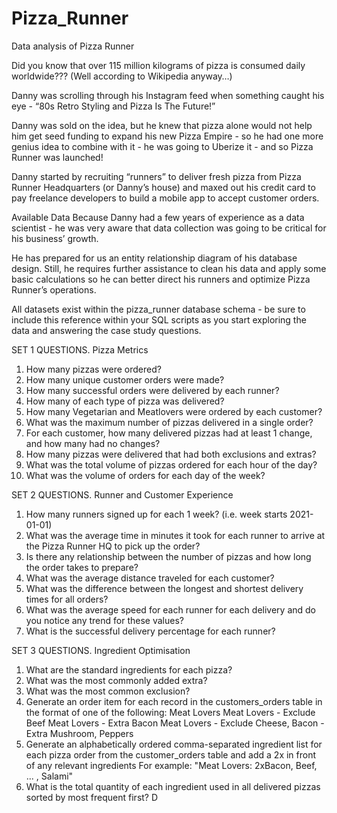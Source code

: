 # Pizza_Runner
Data analysis of Pizza Runner

Did you know that over 115 million kilograms of pizza is consumed daily worldwide??? (Well according to Wikipedia anyway…)

Danny was scrolling through his Instagram feed when something caught his eye - “80s Retro Styling and Pizza Is The Future!”

Danny was sold on the idea, but he knew that pizza alone would not help him get seed funding to expand his new Pizza Empire - so he had one more genius idea to combine with it - he was going to Uberize it - and so Pizza Runner was launched!

Danny started by recruiting “runners” to deliver fresh pizza from Pizza Runner Headquarters (or Danny’s house) and maxed out his credit card to pay freelance developers to build a mobile app to accept customer orders.

Available Data
Because Danny had a few years of experience as a data scientist - he was very aware that data collection was going to be critical for his business’ growth.

He has prepared for us an entity relationship diagram of his database design. Still, he requires further assistance to clean his data and apply some basic calculations so he can better direct his runners and optimize Pizza Runner’s operations.

All datasets exist within the pizza_runner database schema - be sure to include this reference within your SQL scripts as you start exploring the data and answering the case study questions.

SET 1 QUESTIONS. Pizza Metrics
1. How many pizzas were ordered?
2. How many unique customer orders were made?
3. How many successful orders were delivered by each runner?
4. How many of each type of pizza was delivered?
5. How many Vegetarian and Meatlovers were ordered by each customer?
6. What was the maximum number of pizzas delivered in a single order?
7. For each customer, how many delivered pizzas had at least 1 change, and how many had no changes?
8. How many pizzas were delivered that had both exclusions and extras?
9. What was the total volume of pizzas ordered for each hour of the day?
10. What was the volume of orders for each day of the week?

SET 2 QUESTIONS. Runner and Customer Experience
1. How many runners signed up for each 1 week? (i.e. week starts 2021-01-01)
2. What was the average time in minutes it took for each runner to arrive at the Pizza Runner HQ to pick up the order?
3. Is there any relationship between the number of pizzas and how long the order takes to prepare?
4. What was the average distance traveled for each customer?
5. What was the difference between the longest and shortest delivery times for all orders?
6. What was the average speed for each runner for each delivery and do you notice any trend for these values?
7. What is the successful delivery percentage for each runner?

SET 3 QUESTIONS. Ingredient Optimisation
1. What are the standard ingredients for each pizza?
2. What was the most commonly added extra?
3. What was the most common exclusion?
4. Generate an order item for each record in the customers_orders table in the format of one of the following:
Meat Lovers
Meat Lovers - Exclude Beef
Meat Lovers - Extra Bacon
Meat Lovers - Exclude Cheese, Bacon - Extra Mushroom, Peppers
5. Generate an alphabetically ordered comma-separated ingredient list for each pizza order from the customer_orders table and add a 2x in front of any relevant ingredients
For example: "Meat Lovers: 2xBacon, Beef, ... , Salami"
6. What is the total quantity of each ingredient used in all delivered pizzas sorted by most frequent first?
D
